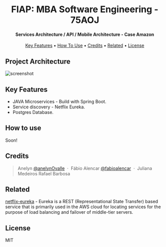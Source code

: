 <h1 align="center"> 
  <br>FIAP:  MBA Software Engineering - 75AOJ
  <br>
</h1>

<h4 align="center">Services Architecture / API / Mobile Architecture -  Case Amazon</h4>


<p align="center">
  <a href="#project-architecture">Key Features</a> •
  <a href="#how-to-use">How To Use</a> •
  <a href="#credits">Credits</a> •
  <a href="#related">Related</a> •
  <a href="#license">License</a>
</p>

## Project Architecture
![screenshot](https://user-images.githubusercontent.com/5009611/96375830-c8928200-1151-11eb-8fec-adb16257efda.jpg)

## Key Features

* JAVA Microservices - Build with Spring Boot.
* Service discovery - Netflix Eureka.
* Postgres Database.


## How to use

Soon!


## Credits

> Anelyn [@anelynOvalle](https://github.com/anelynOvalle) &nbsp;&middot;&nbsp;
> Fábio Alencar [@fabioalencar](https://github.com/fabioalencar) &nbsp;&middot;&nbsp;
> Juliana Medeiros 
> Rafael Barbosa

## Related

[netflix-eureka](https://github.com/Netflix/eureka) - Eureka is a REST (Representational State Transfer) based service that is primarily used in the AWS cloud for locating services for the purpose of load balancing and failover of middle-tier servers.


## License

MIT




